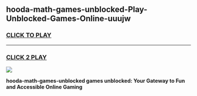 
## hooda-math-games-unblocked-Play-Unblocked-Games-Online-uuujw
<h3>
<a href="https://premium76.site?title=hooda-math-games-unblocked&ref=24A">CLICK TO PLAY</a></h3>
<hr>

<h3>
<a href="https://premium76.site?title=hooda-math-games-unblocked&ref=24A">CLICK 2 PLAY</a>
  
</h3>

<a href="https://premium76.site?title=hooda-math-games-unblocked&ref=24A"><img src="https://clearcache.store/games.png"></a>


**hooda-math-games-unblocked games unblocked: Your Gateway to Fun and Accessible Online Gaming**
